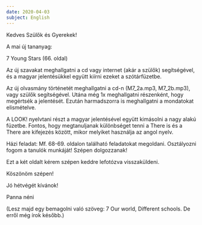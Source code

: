 ```yaml
---
date: 2020-04-03
subject: English
---
```


Kedves Szülők és Gyerekek!

A mai új tananyag:

7 Young Stars (66. oldal)

Az új szavakat meghallgatni a cd vagy internet (akár a szülők) segítségével, és a magyar jelentésükkel együtt kiírni ezeket a szótárfüzetbe.

Az új olvasmány történetét meghallgatni a cd-n (M7_2a.mp3, M7_2b.mp3), vagy szülők segítségével. Utána még 1x meghallgatni részenként, hogy megértsék a jelentését. Ezután harmadszorra is meghallgatni a mondatokat elismételve.

A LOOK! nyelvtani részt a magyar jelentésével együtt kimásolni a nagy alakú füzetbe. Fontos, hogy megtanuljanak különbséget tenni a There is és a There are kifejezés között, mikor melyiket használja az angol nyelv.

Házi feladat: Mf. 68-69. oldalon található feladatokat megoldani. Osztályozni fogom a tanulók munkáját! Szépen dolgozzanak!

Ezt a két oldalt kérem szépen keddre lefotózva visszaküldeni.

Köszönöm szépen!

Jó hétvégét kívánok!

Panna néni

(Lesz majd egy bemagolni való szöveg: 7 Our world, Different schools. De erről még írok később.)
